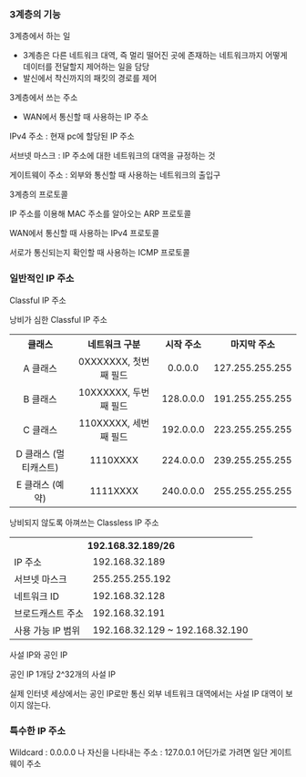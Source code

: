 ### 3계층의 기능

3계층에서 하는 일

- 3계층은 다른 네트워크 대역, 즉 멀리 떨어진 곳에 존재하는 네트워크까지 어떻게 데이터를 전달할지 제어하는 일을 담당
- 발신에서 착신까지의 패킷의 경로를 제어

3계층에서 쓰는 주소

- WAN에서 통신할 때 사용하는 IP 주소

IPv4 주소 : 현재 pc에 할당된 IP 주소

서브넷 마스크 : IP 주소에 대한 네트워크의 대역을 규정하는 것

게이트웨이 주소 : 외부와 통신할 때 사용하는 네트워크의 출입구

3계층의 프로토콜

IP 주소를 이용해 MAC 주소를 알아오는 ARP 프로토콜

WAN에서 통신할 때 사용하는 IPv4 프로토콜

서로가 통신되는지 확인할 때 사용하는 ICMP 프로토콜

### 일반적인 IP 주소

Classful IP 주소

낭비가 심한 Classful IP 주소

<table>
  <tr>
    <th style="text-align:center">클래스</th>
    <th style="text-align:center">네트워크 구분</th>
    <th style="text-align:center">시작 주소</th>
    <th style="text-align:center">마지막 주소</th>
  </tr>
  <tr>
    <td style="text-align:center">A 클래스</td>
    <td style="text-align:center">0XXXXXXX, 첫번째 필드</td>
    <td style="text-align:center">0.0.0.0</td>
    <td style="text-align:center">127.255.255.255</td>
  </tr>
  <tr>
    <td style="text-align:center">B 클래스</td>
    <td style="text-align:center">10XXXXXX, 두번째 필드</td>
    <td style="text-align:center">128.0.0.0</td>
    <td style="text-align:center">191.255.255.255</td>
  </tr>
  <tr>
    <td style="text-align:center">C 클래스</td>
    <td style="text-align:center">110XXXXX, 세번째 필드</td>
    <td style="text-align:center">192.0.0.0</td>
    <td style="text-align:center">223.255.255.255</td>
  </tr>
  <tr>
    <td style="text-align:center">D 클래스 (멀티캐스트)</td>
    <td style="text-align:center">1110XXXX</td>
    <td style="text-align:center">224.0.0.0</td>
    <td style="text-align:center">239.255.255.255</td>
  </tr>
  <tr>
    <td style="text-align:center">E 클래스 (예약)</td>
    <td style="text-align:center">1111XXXX</td>
    <td style="text-align:center">240.0.0.0</td>
    <td style="text-align:center">255.255.255.255</td>
  </tr>
</table>


낭비되지 않도록 아껴쓰는 Classless IP 주소

<table>
  <tr>
    <th colspan="2" style="text-align:center">192.168.32.189/26</th>
  </tr>
  <tr>
    <td>IP 주소</td>
    <td>192.168.32.189</td>
  </tr>
  <tr>
    <td>서브넷 마스크</td>
    <td>255.255.255.192</td>
  </tr>
  <tr>
    <td>네트워크 ID</td>
    <td>192.168.32.128</td>
  </tr>
  <tr>
    <td>브로드캐스트 주소</td>
    <td>192.168.32.191</td>
  </tr>
  <tr>
    <td>사용 가능 IP 범위</td>
    <td>192.168.32.129 ~ 192.168.32.190</td>
  </tr>
</table>

사설 IP와 공인 IP

공인 IP 1개당 2^32개의 사설 IP

실제 인터넷 세상에서는 공인 IP로만 통신
외부 네트워크 대역에서는 사설 IP 대역이 보이지 않는다.

### 특수한 IP 주소

Wildcard : 0.0.0.0
나 자신을 나타내는 주소 : 127.0.0.1
어딘가로 가려면 일단 게이트웨이 주소